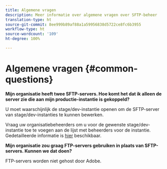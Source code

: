 ```yaml
---
title: Algemene vragen
description: Meer informatie over algemene vragen over SFTP-beheer
translation-type: ht
source-git-commit: 8ee999b89af88a1a59956838d5722ce8fc6b3955
workflow-type: ht
source-wordcount: '109'
ht-degree: 100%

---
```



# Algemene vragen {#common-questions}

**Mijn organisatie heeft twee SFTP-servers. Hoe komt het dat ik alleen de server zie die aan mijn productie-instantie is gekoppeld?**

U moet waarschijnlijk de stage/dev-instantie openen om de SFTP-server van stage/dev-instanties te kunnen bewerken.

Vraag uw organisatiebeheerders om u voor de gewenste stage/dev-instantie toe te voegen aan de lijst met beheerders voor de instantie. Gedetailleerde informatie is [hier](../../discover/using/managing-permissions.md) beschikbaar.

**Mijn organisatie zou graag FTP-servers gebruiken in plaats van SFTP-servers. Kunnen we dat doen?**

FTP-servers worden niet gehost door Adobe.
